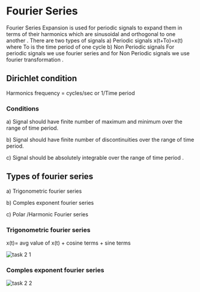 # Fourier Series 
Fourier Series Expansion is used for periodic signals to expand them in terms of their harmonics which are sinusoidal and orthogonal to one another .
There are two types of signals 
a) Periodic signals 
x(t+To)=x(t) where To is the time period of one cycle 
b) Non Periodic signals 
For periodic signals we use fourier series and for Non Periodic signals we use fourier transformation .
## Dirichlet condition 
Harmonics frequency = cycles/sec or 1/Time period 
### Conditions 
a) Signal should have finite number of maximum and minimum over the range of time period.

b) Signal should have finite number of discontinuities over the range of time period.

c) Signal should be absolutely integrable over the range of time period .
## Types of fourier series 
a) Trigonometric fourier series

b) Comples exponent fourier series

c) Polar /Harmonic Fourier series
### Trigonometric fourier series
x(t)= avg value of x(t) + cosine terms + sine terms 

![task 2  1](https://user-images.githubusercontent.com/85411965/125662262-7d566f8d-6dd8-4065-b121-7a003d2105ad.jpg)

### Comples exponent fourier series

![task 2 2](https://user-images.githubusercontent.com/85411965/125662926-33670ea0-b71e-4bca-a295-0753a49fac23.jpg)



 


